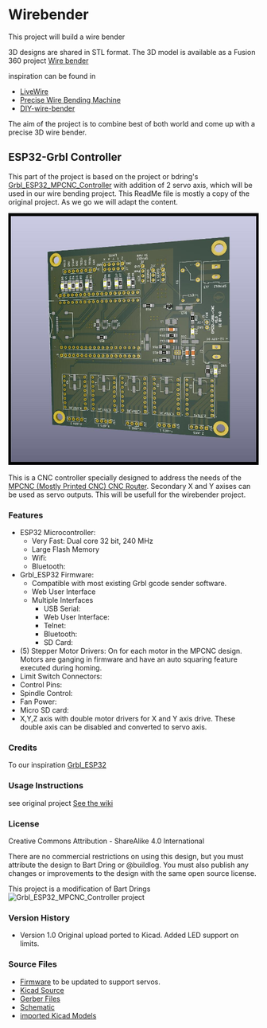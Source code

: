 # Wirebender

This project will build a wire bender

3D designs are shared in STL format. 
The 3D model is available as a Fusion 360 project [Wire bender](https://myhub.autodesk360.com/ue2954c30/g/projects/20200113254731651/data/dXJuOmFkc2sud2lwcHJvZDpmcy5mb2xkZXI6Y28uQzlzSklFZG9SLW1GWHdSQ3duYzF3QQ)

inspiration can be found in 
  - [LiveWire](https://www.thingiverse.com/thing:1786839)
  - [Precise Wire Bending Machine](https://hackaday.io/project/166369-precise-wire-bending-machine)
  - [DIY-wire-bender](https://hackaday.com/2018/10/14/diy-wire-bender-gets-wires-all-bent-into-shape/)

The aim of the project is to combine best of both world and come up with a precise 3D wire bender.

## ESP32-Grbl Controller

This part of the project is based on the project or bdring's [Grbl_ESP32_MPCNC_Controller](https://github.com/bdring/Grbl_ESP32_MPCNC_Controller/) with addition of 2 servo axis, which will be used in our wire bending project.
This ReadMe file is mostly a copy of the original project. As we go we will adapt the content.

![ESP32-Grbl Controller Image](https://github.com/kavers1/wirebender/blob/master/Hardware/ESP32-cnc/render/ESP32-cnc-front.jpg)


This is a CNC controller specially designed to address the needs of the [MPCNC (Mostly Printed CNC) CNC Router](https://www.v1engineering.com/specifications/).
Secondary X and Y axises can be used as servo outputs. This will be usefull for the wirebender project.

### Features

- ESP32 Microcontroller:
  - Very Fast: Dual core 32 bit, 240 MHz
  - Large Flash Memory
  - Wifi:
  - Bluetooth:
- Grbl_ESP32 Firmware:
  - Compatible with most existing Grbl gcode sender software.
  - Web User Interface
  - Multiple Interfaces
    - USB Serial:
    - Web User Interface:
    - Telnet:
    - Bluetooth:
    - SD Card:
- (5) Stepper Motor Drivers: On for each motor in the MPCNC design. Motors are ganging in firmware and have an auto squaring feature executed during homing.
- Limit Switch Connectors: 
- Control Pins:
- Spindle Control:
- Fan Power: 
- Micro SD card: 
- X,Y,Z axis with double motor drivers for X and Y axis drive. These double axis can be disabled and converted to servo axis.

### Credits

To our inspiration [Grbl_ESP32](https://github.com/bdring/Grbl_Esp32)

### Usage Instructions
see original project
[See the wiki](https://github.com/bdring/Grbl_ESP32_MPCNC_Controller/wiki)

### License

Creative Commons Attribution - ShareAlike 4.0 International

There are no commercial restrictions on using this design, but you must attribute the design to Bart Dring or @buildlog. You must also publish any changes or improvements to the design with the same open source license.  

This project is a modification of Bart Drings ![Grbl_ESP32_MPCNC_Controller project](https://github.com/bdring/Grbl_ESP32_MPCNC_Controller)


### Version History

- Version 1.0 Original upload ported to Kicad. Added LED support on limits.

### Source Files

- [Firmware](https://github.com/bdring/Grbl_Esp32) to be updated to support servos.
- [Kicad Source](https://github.com/kavers1/wirebender/tree/master/Hardware/ESP32-cnc)
- [Gerber Files](https://github.com/kavers1/wirebender/tree/master/Hardware/ESP32-cnc/gerber)
- [Schematic](https://github.com/kavers1/wirebender/blob/master/Hardware/ESP32-cnc/ESP32-cnc.pdf)
- [imported Kicad Models](https://github.com/kavers1/wirebender/tree/master/Hardware/Kicad_Libs)
